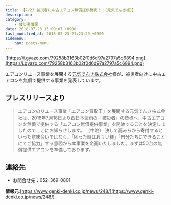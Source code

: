 ```yaml
---
title: 【7/23 被災者に中古エアコン無償提供発表！！(元気でんき様）】
description: 
category:
    - 被災者情報
date: 2018-07-23 15:09:07 +0900
last_modified_at: 2018-07-23 21:23:29 +0900 
sidemenu:
    nav: posts-menu
---
```

![https://i.gyazo.com/79258b3163b02f0d6d97a2797a5c6894.png](https://i.gyazo.com/79258b3163b02f0d6d97a2797a5c6894.png)

エアコンリユース事業を展開する[元気でんき株式会社](https://www.genki-denki.co.jp/)様が、被災者向けに中古エアコンを無償で提供する事業を発表しています。

## プレスリリースより

> エアコンのリユース事業「エアコン買取王」を展開する元気でんき株式会社は、2018年7月18日より西日本豪雨の「被災者」の皆様へ、中古エアコンを無償で提供する「エアコン無償提供事業」を開始することを決定しましたのでここにお知らせします。
（中略）
> 決して高みらから寄付するといった意味合いではなく、「困った時はお互い様」「自分たちにできることにてご協力」する意図から本事業を企画いたしました。まずは50台の無償提供エアコンを準備しております。

## 連絡先

* お問合せ先：052-369-0801


**情報元**:[https://www.genki-denki.co.jp/news/248/](https://www.genki-denki.co.jp/news/248/)

